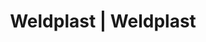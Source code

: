 ---
Filename: "eshop-products-variant229"
Link: "file:/Users/vinayakpatel/Downloads/www.weldplast.cz/eshop_products_compare/add/eshop-products-variant229"
product_name: "null"
product_id: "null"
title: "Weldplast | Weldplast"
product_desc: ""
product_specs: ""
product_downloads: ""
href: ""
p_desc_2: ""
accessories: ""
similar_products: ""
---